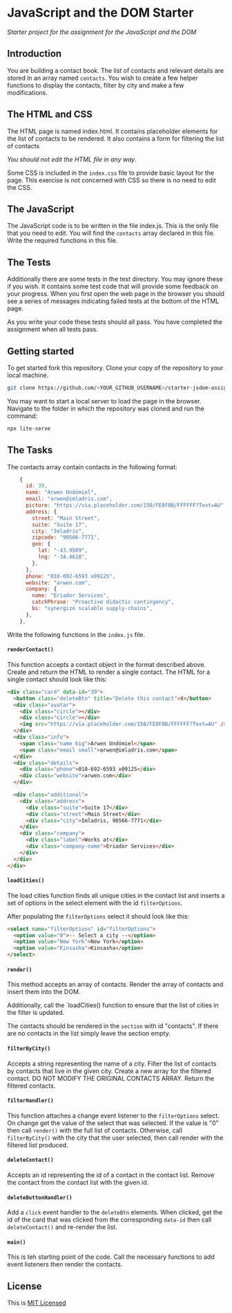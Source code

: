 # JavaScript and the DOM Starter

_Starter project for the assignment for the JavaScript and the DOM_

## Introduction

You are building a contact book. The list of contacts and relevant details are stored in an array named `contacts`. You wish to create a few helper functions to display the contacts, filter by city and make a few modifications.

## The HTML and CSS

The HTML page is named index.html. It contains placeholder elements for the list of contacts to be rendered. It also contains a form for filtering the list of contacts

_You should not edit the HTML file in any way_.

Some CSS is included in the `index.css` file to provide basic layout for the page. This exercise is not concerned with CSS so there is no need to edit the CSS.

## The JavaScript

The JavaScript code is to be written in the file index.js. This is the only file that you need to edit. You will find the `contacts` array declared in this file. Write the required functions in this file.

## The Tests

Additionally there are some tests in the test directory. You may ignore these if you wish. It contains some test code that will provide some feedback on your progress. When you first open the web page in the browser you should see a series of messages indicating failed tests at the bottom of the HTML page.

As you write your code these tests should all pass. You have completed the assignment when all tests pass.

## Getting started

To get started fork this repository. Clone your copy of the repository to your local machine.

```bash
git clone https://github.com/<YOUR_GITHUB_USERNAME>/starter-jsdom-assignment.git
```

You may want to start a local server to load the page in the browser. Navigate to the folder in which the repository was cloned and run the command:

```bash
npx lite-serve
```

## The Tasks

The contacts array contain contacts in the following format:

```javascript
    {
      id: 39,
      name: "Arwen Undómiel",
      email: "arwen@imladris.com",
      picture: "https://via.placeholder.com/150/FE0F0B/FFFFFF?Text=AU",
      address: {
        street: "Main Street",
        suite: "Suite 17",
        city: "Imladris",
        zipcode: "90566-7771",
        geo: {
          lat: "-43.9509",
          lng: "-34.4618",
        },
      },
      phone: "010-692-6593 x09125",
      website: "arwen.com",
      company: {
        name: "Eriador Services",
        catchPhrase: "Proactive didactic contingency",
        bs: "synergize scalable supply-chains",
      },
    },
```

Write the following functions in the `index.js` file.

#### `renderContact()`

This function accepts a contact object in the format described above.
Create and return the HTML to render a single contact. The HTML for a single contact should look like this:

```html
<div class="card" data-id="39">
  <button class="deleteBtn" title="Delete this contact">X</button>
  <div class="avatar">
    <div class="circle"></div>
    <div class="circle"></div>
    <img src="https://via.placeholder.com/150/FE0F0B/FFFFFF?Text=AU" />
  </div>
  <div class="info">
    <span class="name big">Arwen Undómiel</span>
    <span class="email small">arwen@imladris.com</span>
  </div>
  <div class="details">
    <div class="phone">010-692-6593 x09125</div>
    <div class="website">arwen.com</div>
  </div>

  <div class="additional">
    <div class="address">
      <div class="suite">Suite 17</div>
      <div class="street">Main Street</div>
      <div class="city">Imladris, 90566-7771</div>
    </div>
    <div class="company">
      <div class="label">Works at</div>
      <div class="company-name">Eriador Services</div>
    </div>
  </div>
</div>
```

#### `loadCities()`

The load cities function finds all unique cities in the contact list and inserts a set of options in the select element with the id `filterOptions`.

After populating the `filterOptions` select it should look like this:

```html
<select name="filterOptions" id="filterOptions">
  <option value="0">-- Select a city --</option>
  <option value="New York">New York</option>
  <option value="Kinsasha">Kinsasha</option>
</select>
```

#### `render()`

This method accepts an array of contacts.
Render the array of contacts and insert them into the DOM.

Additionally, call the `loadCities() function to ensure that the list of cities in the filter is updated.

The contacts should be rendered in the `section` with id "contacts". If there are no contacts in the list simply leave the section empty.

#### `filterByCity()`

Accepts a string representing the name of a city. Filter the list of contacts by contacts that live in the given city. Create a new array for the filtered contact. DO NOT MODIFY THE ORIGINAL CONTACTS ARRAY. Return the filtered contacts.

#### `filterHandler()`

This function attaches a change event listener to the `filterOptions` select. On change get the value of the select that was selected. If the value is "0" then call `render()` with the full list of contacts. Otherwise, call `filterByCity()` with the city that the user selected, then call render with the filtered list produced.

#### `deleteContact()`

Accepts an id representing the id of a contact in the contact list. Remove the contact from the contact list with the given id.

#### `deleteButtonHandler()`

Add a `click` event handler to the `deleteBtn` elements.
When clicked, get the id of the card that was clicked from the
corresponding `data-id` then call `deleteContact()` and re-render
the list.

#### `main()`

This is teh starting point of the code. Call the necessary functions to add event listeners then render the contacts.

## License

This is [MIT Licensed](LICENSE)
